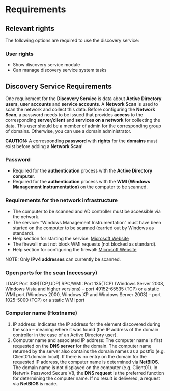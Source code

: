 # Requirements

## Relevant rights

The following options are required to use the discovery service:

### User rights

- Show discovery service module
- Can manage discovery service system tasks

## Discovery Service Requirements

One requirement for the **Discovery Service** is data about **Active Directory users**, **user
accounts** and **service accounts**. A **Network Scan** is used to scan the network and collect this
data. Before configuring the **Network Scan**, a password needs to be issued that provides
**access** to the corresponding **server/client** and **services on a network** for collecting the
data. This user should be a member of admin for the corresponding group of domains. Otherwise, you
can use a domain administrator.

**CAUTION:** A corresponding **password** with **rights** for the **domains** must exist before
adding a **Network Scan**!

### Password

- Required for the **authentication** process with the **Active Directory computer**.
- Required for the **authentication** process with the **WMI (Windows Management Instrumentation)**
  on the computer to be scanned.

### Requirements for the network infrastructure

- The computer to be scanned and AD controller must be accessible via the network.
- The service: “Windows Management Instrumentation” must have been started on the computer to be
  scanned (carried out by Windows as standard).
- Help section for starting the service:
  [Microsoft Website](<https://msdn.microsoft.com/de-de/library/aa826517(v=vs.85).aspx>)
- The firewall must not block WMI requests (not blocked as standard).
- Help section for configuring the firewall:
  [Microsoft Website](<https://msdn.microsoft.com/de-de/library/aa822854(v=vs.85).aspx>)

NOTE: Only **IPv4 addresses** can currently be scanned.

### Open ports for the scan (necessary)

LDAP: Port 389(TCP,UDP) RPC/WMI: Port 135(TCP) (Windows Server 2008, Windows Vista and higher
versions) – port 49152-65535 (TCP) or a static WMI port (Windows 2000, Windows XP and Windows
Server 2003) – port 1025-5000 (TCP) or a static WMI port

### Computer name (Hostname)

1. IP address: Indicates the IP address for the element discovered during the scan – meaning where
   it was found (the IP address of the domain controller in the case of an Active Directory user).
2. Computer name and associated IP address: The computer name is first requested on the **DNS
   server** for the domain. The computer name returned by the server also contains the domain names
   as a postfix (e.g. Client01.domain.local). If there is no entry on the domain for the requested
   IP address, the computer name is determined via **NetBIOS**. The domain name is not displayed on
   the computer (e.g. Client01). In Netwrix Password Secure V8, the **DNS request** is the preferred
   function for determining the computer name. If no result is delivered, a request via **NetBIOS**
   is made.
